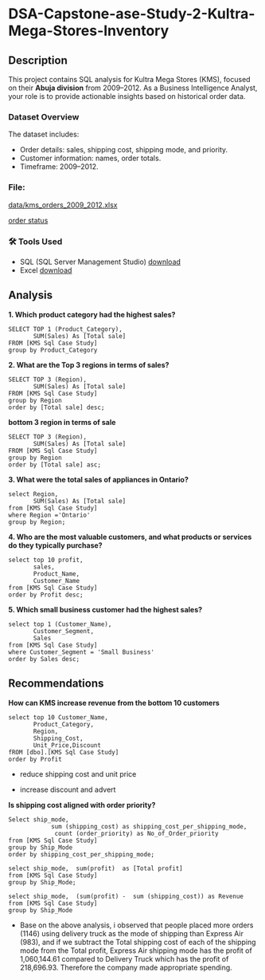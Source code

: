 # DSA-Capstone-ase-Study-2-Kultra-Mega-Stores-Inventory

## Description
This project contains SQL analysis for Kultra Mega Stores (KMS), focused on their **Abuja division** from 2009–2012. As a Business Intelligence Analyst, your role is to provide actionable insights based on historical order data.

### Dataset Overview

The dataset includes:
- Order details: sales, shipping cost, shipping mode, and priority.
- Customer information: names, order totals.
- Timeframe: 2009–2012.

### File:

[ data/kms_orders_2009_2012.xlsx
](https://github.com/OyewaleA/DSA-Capstone-ase-Study-2-Kultra-Mega-Stores-Inventory/blob/3e0519cdce85ff844df1ae714815c13d39d21bee/KMS%20Sql%20Case%20Study.csv)

[order status](https://github.com/OyewaleA/DSA-Capstone-ase-Study-2-Kultra-Mega-Stores-Inventory/blob/main/Order_Status.csv[o)

### 🛠 Tools Used

- SQL (SQL Server Management Studio) [download](https://www.microsoft.com/en/sql-server/sql-server-downloads)
- Excel [download](https://microsoft-excel.en.softonic.com/download)

## Analysis

**1. Which product category had the highest sales?**
```
SELECT TOP 1 (Product_Category),
       SUM(Sales) As [Total sale]
FROM [KMS Sql Case Study]
group by Product_Category
```
**2. What are the Top 3 regions in terms of sales?**
```
SELECT TOP 3 (Region),
       SUM(Sales) As [Total sale]
FROM [KMS Sql Case Study]
group by Region
order by [Total sale] desc;
```

**bottom 3 region in terms of sale**
```
SELECT TOP 3 (Region), 
       SUM(Sales) As [Total sale]
FROM [KMS Sql Case Study]
group by Region
order by [Total sale] asc;
```


**3. What were the total sales of appliances in Ontario?**
```
select Region,
       SUM(Sales) As [Total sale]
from [KMS Sql Case Study]
where Region ='Ontario'
group by Region;
```
**4. Who are the most valuable customers, and what products or services do they typically purchase?**
```
select top 10 profit, 
       sales, 
       Product_Name, 
       Customer_Name
from [KMS Sql Case Study]
order by Profit desc;
```

**5. Which small business customer had the highest sales?**

```
select top 1 (Customer_Name),
       Customer_Segment,  
       Sales
from [KMS Sql Case Study]
where Customer_Segment = 'Small Business'
order by Sales desc;
```

## Recommendations
**How can KMS increase revenue from the bottom 10 customers**

```
select top 10 Customer_Name,
       Product_Category,
       Region,
       Shipping_Cost,
       Unit_Price,Discount
fROM [dbo].[KMS Sql Case Study]
order by Profit
```


-  reduce shipping cost and unit price

- increase discount and advert


**Is shipping cost aligned with order priority?**

```
Select ship_mode, 
     		sum (shipping_cost) as shipping_cost_per_shipping_mode, 
		     count (order_priority) as No_of_Order_priority
from [KMS Sql Case Study]
group by Ship_Mode
order by shipping_cost_per_shipping_mode;

select ship_mode,  sum(profit)  as [Total profit]
from [KMS Sql Case Study]
group by Ship_Mode;

select ship_mode,  (sum(profit) -  sum (shipping_cost)) as Revenue
from [KMS Sql Case Study]
group by Ship_Mode
```
- Base on the above analysis, i observed that people placed more orders (1146) using delivery truck as the mode of shipping than Express Air (983),
and if we subtract the Total shipping cost of each of the shipping mode from the Total profit, 
Express Air shipping mode has the profit of 1,060,144.61 compared to Delivery Truck which has the profit of 218,696.93.
Therefore the company made appropriate spending.


